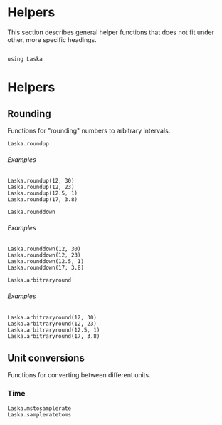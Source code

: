 # Helpers

This section describes general helper functions that does not fit under other, more specific headings.

```@contents
```

```@setup laska
using Laska
```

# Helpers

## Rounding

Functions for "rounding" numbers to arbitrary intervals.

```@docs
Laska.roundup
```

###### Examples

```@repl laska
Laska.roundup(12, 30)
Laska.roundup(12, 23)
Laska.roundup(12.5, 1)
Laska.roundup(17, 3.8)
```

```@docs
Laska.rounddown
```

###### Examples

```@repl laska
Laska.rounddown(12, 30)
Laska.rounddown(12, 23)
Laska.rounddown(12.5, 1)
Laska.rounddown(17, 3.8)
```

```@docs
Laska.arbitraryround
```

###### Examples

```@repl laska
Laska.arbitraryround(12, 30)
Laska.arbitraryround(12, 23)
Laska.arbitraryround(12.5, 1)
Laska.arbitraryround(17, 3.8)
```

## Unit conversions

Functions for converting between different units.

### Time

```docs
Laska.mstosamplerate
Laska.sampleratetoms
```
